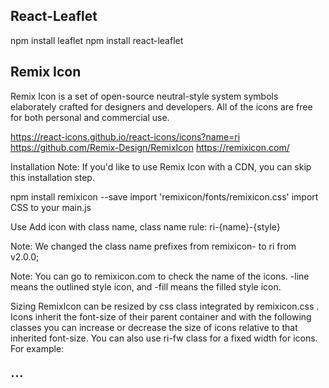 React-Leaflet
-------

npm install leaflet
npm install react-leaflet


Remix Icon
----------

Remix Icon is a set of open-source neutral-style system symbols elaborately crafted for designers and developers.
All of the icons are free for both personal and commercial use.

https://react-icons.github.io/react-icons/icons?name=ri
https://github.com/Remix-Design/RemixIcon
https://remixicon.com/

Installation
Note: If you'd like to use Remix Icon with a CDN, you can skip this installation step.

npm install remixicon --save
import 'remixicon/fonts/remixicon.css'
import CSS to your main.js

Use
Add icon with class name, class name rule: ri-{name}-{style}

<i class="ri-admin-line"></i>
<i class="ri-admin-fill"></i>
Note: We changed the class name prefixes from remixicon- to ri from v2.0.0;

Note: You can go to remixicon.com to check the name of the icons. -line means the outlined style icon, and -fill means the filled style icon.

Sizing
RemixIcon can be resized by css class integrated by remixicon.css . Icons inherit the font-size of their parent container and with the following classes you can increase or decrease the size of icons relative to that inherited font-size. You can also use ri-fw class for a fixed width for icons. For example:

<div style="font-size: 24px;">
  <i class="ri-admin-line ri-fw"></i> <!-- fixed width -->
  <i class="ri-admin-line ri-xxs"></i> <!-- 0.5em -->
  <i class="ri-admin-line ri-xs"></i> <!-- 0.75em -->
  <i class="ri-admin-line ri-sm"></i> <!-- 0.875em -->
  <i class="ri-admin-line ri-1x"></i> <!-- 1em -->
  <i class="ri-admin-line ri-lg"></i> <!-- 1.3333em -->
  <i class="ri-admin-line ri-xl"></i> <!-- 1.5em -->
  <i class="ri-admin-line ri-2x"></i> <!-- 2em -->
  <i class="ri-admin-line ri-3x"></i> <!-- 3em -->
  ...
  <i class="ri-admin-line ri-10x"></i> <!-- 10em -->
</div>